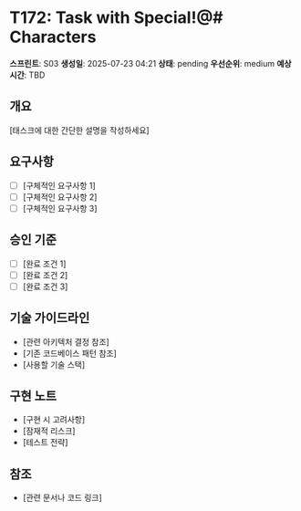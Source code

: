 # T172: Task with Special!@# Characters

**스프린트**: S03
**생성일**: 2025-07-23 04:21
**상태**: pending
**우선순위**: medium
**예상 시간**: TBD

## 개요

[태스크에 대한 간단한 설명을 작성하세요]

## 요구사항

- [ ] [구체적인 요구사항 1]
- [ ] [구체적인 요구사항 2]
- [ ] [구체적인 요구사항 3]

## 승인 기준

- [ ] [완료 조건 1]
- [ ] [완료 조건 2]
- [ ] [완료 조건 3]

## 기술 가이드라인

- [관련 아키텍처 결정 참조]
- [기존 코드베이스 패턴 참조]
- [사용할 기술 스택]

## 구현 노트

- [구현 시 고려사항]
- [잠재적 리스크]
- [테스트 전략]

## 참조

- [관련 문서나 코드 링크]
